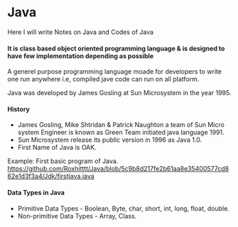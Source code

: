 # Java
Here I will write Notes on Java and Codes of Java

#### It is class based object oriented programming language & is designed to have few implementation depending as possible 

A generel purpose programming language moade for developers to write one run anywhere i.e, compiled jave code can run on all platform.

Java was developed by James Gosling at Sun Microsystem in the year 1995.

#### History
- James Gosling, Mike Shtridan & Patrick Naughton a team of Sun Micro system Engineer is known as Green Team initiated java language 1991.
- Sun Microsystem release its public version in 1996 as Java 1.0.
- First Name of Java is OAK.

Example: First basic program of Java.
https://github.com/Roxhitttt/Java/blob/5c9b8d217fe2b61aa8e35400577cd862e1d3f3a4/Jdk/firstjava.java

#### Data Types in Java
- Primitive Data Types - Boolean, Byte, char, short, int, long, float, double.
- Non-primitive Data Types - Array, Class.


